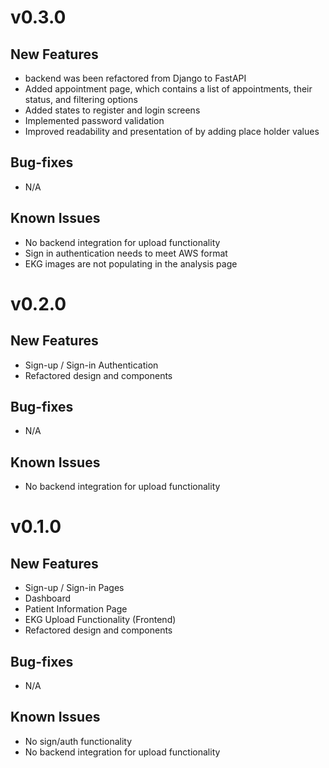 # v0.3.0

## New Features
- backend was been refactored from Django to FastAPI
- Added appointment page, which contains a list of appointments, their status, and filtering options
- Added states to register and login screens
- Implemented password validation
- Improved readability and presentation of by adding place holder values

## Bug-fixes
- N/A

## Known Issues
- No backend integration for upload functionality
- Sign in authentication needs to meet AWS format
- EKG images are not populating in the analysis page

# v0.2.0

## New Features
- Sign-up / Sign-in Authentication
- Refactored design and components

## Bug-fixes
- N/A

## Known Issues
- No backend integration for upload functionality

# v0.1.0

## New Features
- Sign-up / Sign-in Pages
- Dashboard
- Patient Information Page
- EKG Upload Functionality (Frontend)
- Refactored design and components

## Bug-fixes
- N/A

## Known Issues
- No sign/auth functionality
- No backend integration for upload functionality
